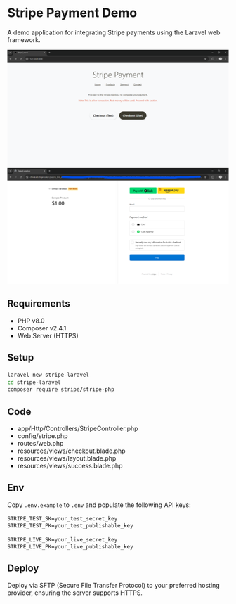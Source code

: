 # Stripe Payment Demo
A demo application for integrating Stripe payments using the Laravel web framework.

![Screenshot 1](image-doc/demo1.png)
![Screenshot 2](image-doc/demo2.png)

## Requirements
- PHP v8.0
- Composer v2.4.1
- Web Server (HTTPS)

## Setup
```bash
laravel new stripe-laravel
cd stripe-laravel
composer require stripe/stripe-php
```

## Code
- app/Http/Controllers/StripeController.php
- config/stripe.php
- routes/web.php
- resources/views/checkout.blade.php
- resources/views/layout.blade.php
- resources/views/success.blade.php

## Env
Copy `.env.example` to `.env` and populate the following API keys:

```env
STRIPE_TEST_SK=your_test_secret_key
STRIPE_TEST_PK=your_test_publishable_key

STRIPE_LIVE_SK=your_live_secret_key
STRIPE_LIVE_PK=your_live_publishable_key
```

## Deploy
Deploy via SFTP (Secure File Transfer Protocol) to your preferred hosting provider, ensuring the server supports HTTPS.
